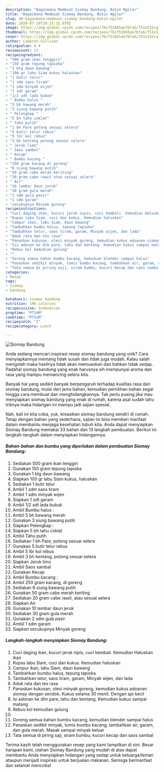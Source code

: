 ```yaml
---
description: "Bagaimana Membuat Siomay Bandung, Bikin Ngiler"
title: "Bagaimana Membuat Siomay Bandung, Bikin Ngiler"
slug: 40-bagaimana-membuat-siomay-bandung-bikin-ngiler
date: 2020-07-28T19:15:15.070Z
image: https://img-global.cpcdn.com/recipes/7bcf51b65ae7bfab/751x532cq70/siomay-bandung-foto-resep-utama.jpg
thumbnail: https://img-global.cpcdn.com/recipes/7bcf51b65ae7bfab/751x532cq70/siomay-bandung-foto-resep-utama.jpg
cover: https://img-global.cpcdn.com/recipes/7bcf51b65ae7bfab/751x532cq70/siomay-bandung-foto-resep-utama.jpg
author: Cameron Sullivan
ratingvalue: 4.4
reviewcount: 13
recipeingredient:
- "500 gram ikan tenggiri"
- "150 gram tepung tapioka"
- "1 btg daun bawang"
- "100 gr labu Siam kukus haluskan"
- "1 butir telur"
- "1 sdm saos tiram"
- "1 sdm minyak wijen"
- "1 sdt garam"
- "1/2 sdt lada bubuk"
- " Bumbu halus "
- "5 bh bawang merah"
- "3 siung bawang putih"
- " Pelengkap "
- "5 bh tahu coklat"
- " Tahu putih"
- "1 bh Pare potong sesuai selera"
- "5 butir telur rebus"
- "5 lbr kol rebus"
- "3 bh kentang potong sesuai selera"
- " Jeruk limo"
- " Saos sambal"
- " Kecap"
- " Bumbu kacang "
- "250 gram kacang di goreng"
- "6 siung bawang putih"
- "50 gram cabe merah keriting"
- "20 gram cabe rawit atau sesuai selera"
- " Air"
- "10 lembar daun jeruk"
- "30 gram gula merah"
- "2 sdm gula pasir"
- "1 sdm garam"
- "secukupnya Minyak goreng"
recipeinstructions:
- "Cuci daging ikan, kucuri jeruk nipis, cuci kembali. Kemudian Haluskan ikan"
- "Kupas labu Siam, cuci dan kukus. Kemudian haluskan"
- "Campur ikan, labu Siam, daun bawang"
- "Tambahkan bumbu halus, tepung tapioka"
- "Tambahkan telur, saos tiram, garam, Minyak wijen, dan lada"
- "Aduk rata dan tes rasa"
- "Panaskan kukusan, olesi minyak goreng, kemudian kukus adoanan siomay dengan sendok. Kukus selama 30 menit. Dengan api kecil"
- "Isi adonan ke dlm pare, tahu dan kentang. Kemudian kukus sampai matang"
- "Rebus kol kemudian gulung"
- ""
- "Goreng semua bahan bumbu kacang, kemudian blender sampai halus"
- "Panaskan sedikit minyak, tumis bumbu kacang, tambahkan air, garam, dan gula merah. Masak sampai minyak keluar"
- "Tata semua di piring saji, siram bumbu, kucuri kecap dan saos sambal"
categories:
- Resep
tags:
- siomay
- bandung

katakunci: siomay bandung 
nutrition: 196 calories
recipecuisine: Indonesian
preptime: "PT34M"
cooktime: "PT52M"
recipeyield: "3"
recipecategory: Lunch

---
```



![Siomay Bandung](https://img-global.cpcdn.com/recipes/7bcf51b65ae7bfab/751x532cq70/siomay-bandung-foto-resep-utama.jpg)

Anda sedang mencari inspirasi resep siomay bandung yang unik? Cara menyiapkannya memang tidak susah dan tidak juga mudah. Kalau salah mengolah maka hasilnya tidak akan memuaskan dan bahkan tidak sedap. Padahal siomay bandung yang enak harusnya sih mempunyai aroma dan rasa yang mampu memancing selera kita.



Banyak hal yang sedikit banyak berpengaruh terhadap kualitas rasa dari siomay bandung, mulai dari jenis bahan, kemudian pemilihan bahan segar hingga cara membuat dan menghidangkannya. Tak perlu pusing jika mau menyiapkan siomay bandung yang enak di rumah, karena asal sudah tahu triknya maka hidangan ini mampu jadi sajian spesial.


Nah, kali ini kita coba, yuk, kreasikan siomay bandung sendiri di rumah. Tetap dengan bahan yang sederhana, sajian ini bisa memberi manfaat dalam membantu menjaga kesehatan tubuh kita. Anda dapat menyiapkan Siomay Bandung memakai 33 bahan dan 13 langkah pembuatan. Berikut ini langkah-langkah dalam menyiapkan hidangannya.

<!--inarticleads1-->

##### Bahan-bahan dan bumbu yang diperlukan dalam pembuatan Siomay Bandung:

1. Sediakan 500 gram ikan tenggiri
1. Gunakan 150 gram tepung tapioka
1. Gunakan 1 btg daun bawang
1. Siapkan 100 gr labu Siam kukus, haluskan
1. Sediakan 1 butir telur
1. Ambil 1 sdm saos tiram
1. Ambil 1 sdm minyak wijen
1. Siapkan 1 sdt garam
1. Ambil 1/2 sdt lada bubuk
1. Ambil  Bumbu halus :
1. Ambil 5 bh bawang merah
1. Gunakan 3 siung bawang putih
1. Siapkan  Pelengkap :
1. Siapkan 5 bh tahu coklat
1. Ambil  Tahu putih
1. Sediakan 1 bh Pare, potong sesuai selera
1. Gunakan 5 butir telur rebus
1. Ambil 5 lbr kol rebus
1. Ambil 3 bh kentang, potong sesuai selera
1. Siapkan  Jeruk limo
1. Ambil  Saos sambal
1. Gunakan  Kecap
1. Ambil  Bumbu kacang :
1. Ambil 250 gram kacang, di goreng
1. Sediakan 6 siung bawang putih
1. Gunakan 50 gram cabe merah keriting
1. Sediakan 20 gram cabe rawit, atau sesuai selera
1. Siapkan  Air
1. Gunakan 10 lembar daun jeruk
1. Sediakan 30 gram gula merah
1. Gunakan 2 sdm gula pasir
1. Ambil 1 sdm garam
1. Siapkan secukupnya Minyak goreng




<!--inarticleads2-->

##### Langkah-langkah menyiapkan Siomay Bandung:

1. Cuci daging ikan, kucuri jeruk nipis, cuci kembali. Kemudian Haluskan ikan
1. Kupas labu Siam, cuci dan kukus. Kemudian haluskan
1. Campur ikan, labu Siam, daun bawang
1. Tambahkan bumbu halus, tepung tapioka
1. Tambahkan telur, saos tiram, garam, Minyak wijen, dan lada
1. Aduk rata dan tes rasa
1. Panaskan kukusan, olesi minyak goreng, kemudian kukus adoanan siomay dengan sendok. Kukus selama 30 menit. Dengan api kecil
1. Isi adonan ke dlm pare, tahu dan kentang. Kemudian kukus sampai matang
1. Rebus kol kemudian gulung
1. 
1. Goreng semua bahan bumbu kacang, kemudian blender sampai halus
1. Panaskan sedikit minyak, tumis bumbu kacang, tambahkan air, garam, dan gula merah. Masak sampai minyak keluar
1. Tata semua di piring saji, siram bumbu, kucuri kecap dan saos sambal




Terima kasih telah menggunakan resep yang kami tampilkan di sini. Besar harapan kami, olahan Siomay Bandung yang mudah di atas dapat membantu Anda menyiapkan hidangan yang sedap untuk keluarga/teman ataupun menjadi inspirasi untuk berjualan makanan. Semoga bermanfaat dan selamat mencoba!
